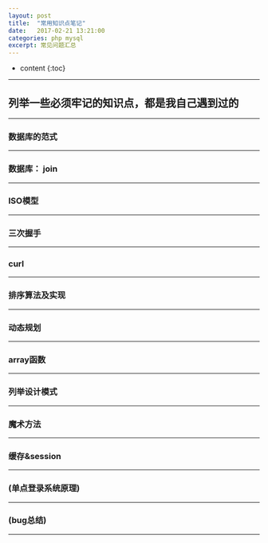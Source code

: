 ```yaml
---
layout: post
title:  "常用知识点笔记"
date:   2017-02-21 13:21:00
categories: php mysql
excerpt: 常见问题汇总
---
```


* content
{:toc}

---

## 列举一些必须牢记的知识点，都是我自己遇到过的 ##  
---

### 数据库的范式 ###   

---

### 数据库： join  ###  

---

### ISO模型  ###  

---

### 三次握手  ###  

---

### curl  ###  

---

### 排序算法及实现  ###  

---

### 动态规划  ###  

---

### array函数  ###  

---

### 列举设计模式  ###  

---

### 魔术方法  ###  

---

### 缓存&session  ###  

---

### (单点登录系统原理)  ###  

---

### (bug总结)  ###  

---